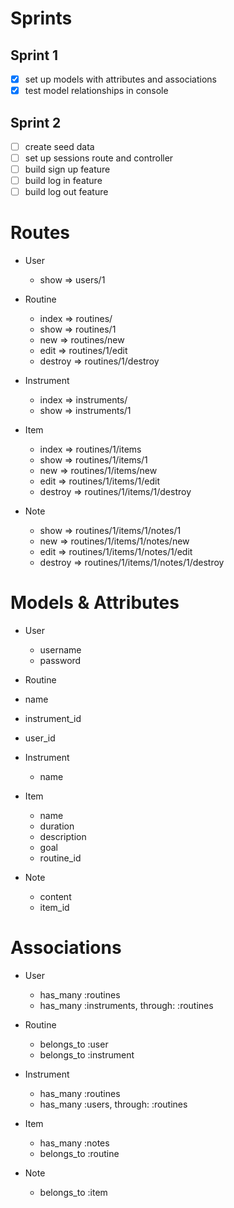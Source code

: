 # Sprints

## Sprint 1
- [x] set up models with attributes and associations
- [x] test model relationships in console

## Sprint 2
- [ ] create seed data
- [ ] set up sessions route and controller
- [ ] build sign up feature
- [ ] build log in feature
- [ ] build log out feature

# Routes

- User
  - show => users/1

- Routine
  - index => routines/
  - show => routines/1
  - new => routines/new
  - edit => routines/1/edit
  - destroy => routines/1/destroy

- Instrument
  - index => instruments/
  - show => instruments/1

- Item
  - index => routines/1/items
  - show => routines/1/items/1
  - new => routines/1/items/new
  - edit => routines/1/items/1/edit
  - destroy => routines/1/items/1/destroy

- Note
  - show => routines/1/items/1/notes/1
  - new => routines/1/items/1/notes/new
  - edit => routines/1/items/1/notes/1/edit
  - destroy => routines/1/items/1/notes/1/destroy


# Models & Attributes

- User
  - username
  - password

- Routine
 - name
 - instrument_id
 - user_id

- Instrument
  - name

- Item
  - name
  - duration
  - description
  - goal
  - routine_id

- Note
  - content
  - item_id

# Associations

- User
  - has_many :routines
  - has_many :instruments, through: :routines

- Routine
  - belongs_to :user
  - belongs_to :instrument

- Instrument
  - has_many :routines
  - has_many :users, through: :routines

- Item
  - has_many :notes
  - belongs_to :routine

- Note
  - belongs_to :item

